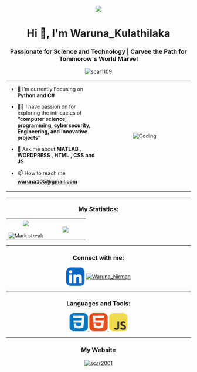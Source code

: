 <p align="center" ><img  src = "https://github.com/7oSkaaa/7oSkaaa/blob/main/Images/about_me.gif?raw=true" width = 100px></p>
<h1 align="center">Hi 👋, I'm Waruna_Kulathilaka</h1>
<h3 align="center">Passionate for Science and Technology | Carvee the Path for Tommorow's World Marvel</h3>
<p align="center"> <img src="https://komarev.com/ghpvc/?username=binarySentinel&label=Profile%20views&color=0e75b6&style=flat" alt="scar1109" /> </p>

<table align="center">
<tr border="none">
<td width="50%" align="left">
  
- 🌱 I’m currently Focusing on **Python and C#**

- 🧑‍🎓 I have passion on  for exploring the intricacies of **“computer science, programming, cybersecurity, Engineering, and innovative projects”**

- 💬 Ask me about **MATLAB , WORDPRESS , HTML , CSS and JS**

- 📫 How to reach me **waruna105@gmail.com**
  


</td>
<td width="50%" align="center">

  <img align="center" alt="Coding" width="450" src="https://repository-images.githubusercontent.com/588181932/e36ec678-7984-4cdd-8e4c-a3932772ff8e">

  
  </td>
</tr>
</table>

---

<h3 align="center">My Statistics:</h3>
<p align="center">
<table align="center">
<tr border="none">
<td width="50%" align="center">
  
  <img  align="center"  src="https://github-readme-stats.vercel.app/api?username=binarySentinel&theme=dark&show_icons=true&count_private=true" />
  <br></br>
  <img  title="🔥 Get streak stats for your profile at git.io/streak-stats" alt="Mark streak" src="https://github-readme-streak-stats.herokuapp.com/?user=binarySentinel&theme=dark&hide_border=false" /> 
</td>
<td width="50%" align="center">

  <img  align="center"  src="https://github-readme-stats.anuraghazra1.vercel.app/api/top-langs/?username=binarySentinel&theme=dark&hide_border=false&no-bg=true&no-frame=true&langs_count=10"/>
  
  </td>
</tr>
</table>

---

<h3 align="center">Connect with me:</h3>
<p align="center">
<a href="www.linkedin.com/in/waruna-kulathilaka-a74393254" target="blank"><img align="center" src="https://github.com/tandpfun/skill-icons/blob/main/icons/LinkedIn.svg" alt="Waruna_Kulathilaka" height="50" width="50" /></a>
<a href="https://leagueofseekers.media/author/waruna/"><img align="center" src="https://avatars.githubusercontent.com/u/152114768?v=4" alt="Waruna_Nirman" height="50" width="50" /></a>
</p>

---

<h3 align="center">Languages and Tools:</h3>
<p align="center"> <a href="https://www.w3schools.com/css/" target="_blank" rel="noreferrer"> <img src="https://github.com/tandpfun/skill-icons/blob/main/icons/CSS.svg" alt="css3" width="50" height="50"/> <a href="https://www.w3.org/html/" target="_blank" rel="noreferrer"> <img src="https://github.com/tandpfun/skill-icons/blob/main/icons/HTML.svg" alt="html5" width="50" height="50"/> </a> <img src="https://github.com/tandpfun/skill-icons/blob/main/icons/JavaScript.svg" alt="javascript" width="50" height="50"/> </a>  </p>

---

<h3 align="center">My Website </h3>
<p align="center"><a href="https://leagueofseekers.media/"> <img align="center" src="https://leagueofseekers.media/wp-content/uploads/2023/11/8Q9Vcu-LogoMakr.png" height="50" width="210" alt="scar2001" /></a></p>
